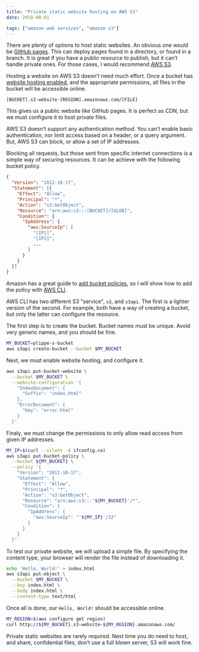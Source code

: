 ```yaml
---
title: "Private static website hosting on AWS S3"
date: 2018-08-01

tags: ["amazon web services", "amazon s3"]
---
```


There are plenty of options to host static websites. An obvious one would be [GitHub pages](https://pages.github.com/). This can deploy pages found in a directory, or found in a branch. It is great if you have a public resource to publish, but it can’t handle private ones. For those cases, I would recommend [AWS S3](https://aws.amazon.com/s3/).

Hosting a website on AWS S3 doesn’t need much effort. Once a bucket has [website hosting enabled](https://docs.aws.amazon.com/AmazonS3/latest/dev/EnableWebsiteHosting.html), and the appropriate permissions, all files in the bucket will be accessible online.

```
[BUCKET].s3-website-[REGION].amazonaws.com/[FILE]
```

This gives us a public website like GitHub pages. It is perfect as CDN, but we must configure it to host private files.

AWS S3 doesn’t support any authentication method. You can’t enable basic authentication, nor limit access based on a header, or a query argument. But, AWS S3 can block, or allow a set of IP addresses.

Blocking all requests, but those sent from specific internet connections is a simple way of securing resources. It can be achieve with the following bucket policy.

```json
{
  "Version": "2012-10-17",
  "Statement": [{
    "Effect": "Allow",
    "Principal": "*",
    "Action": "s3:GetObject",
    "Resource": "arn:aws:s3:::[BUCKET]/[GLOB]",
    "Condition": {
      "IpAddress": {
        "aws:SourceIp": [
          "[IP1]",
          "[IP2]",
          ...
        ]
      }
    }
  }]
}
```

Amazon has a great guide to [add bucket policies](https://docs.aws.amazon.com/AmazonS3/latest/user-guide/add-bucket-policy.html), so I will show how to add the policy with [AWS CLI](https://aws.amazon.com/cli/).

AWS CLI has two different S3 "service", `s3`, and `s3api`. The first is a lighter version of the second. For example, both have a way of creating a bucket, but only the latter can configure the resource.

The first step is to create the bucket. Bucket names must be unique. Avoid very generic names, and you should be fine.

```sh
MY_BUCKET=plippe-s-bucket
aws s3api create-bucket --bucket $MY_BUCKET
```

Next, we must enable website hosting, and configure it.

```sh
aws s3api put-bucket-website \
  --bucket $MY_BUCKET \
  --website-configuration '{
    "IndexDocument": {
      "Suffix": "index.html"
    },
    "ErrorDocument": {
      "Key": "error.html"
    }
  }'
```

Finaly, we must change the permissions to only allow read access from given IP addresses.

```sh
MY_IP=$(curl --silent -4 ifconfig.co)
aws s3api put-bucket-policy \
  --bucket ${MY_BUCKET} \
  --policy '{
    "Version": "2012-10-17",
    "Statement": {
      "Effect": "Allow",
      "Principal": "*",
      "Action": "s3:GetObject",
      "Resource": "arn:aws:s3:::'${MY_BUCKET}'/*",
      "Condition": {
        "IpAddress": {
          "aws:SourceIp": "'${MY_IP}'/32"
        }
      }
    }
  }'
```

To test our private website, we will upload a simple file. By specifying the content type, your browser will render the file instead of downloading it.

```sh
echo 'Hello, World!' > index.html
aws s3api put-object \
  --bucket $MY_BUCKET \
  --key index.html \
  --body index.html \
  --content-type text/html
```

Once all is done, our `Hello, World!` should be accessible online.

```sh
MY_REGION=$(aws configure get region)
curl http://${MY_BUCKET}.s3-website-${MY_REGION}.amazonaws.com/
```

Private static websites are rarely required. Next time you do need to host, and share, confidential files, don’t use a full blown server, S3 will work fine.
